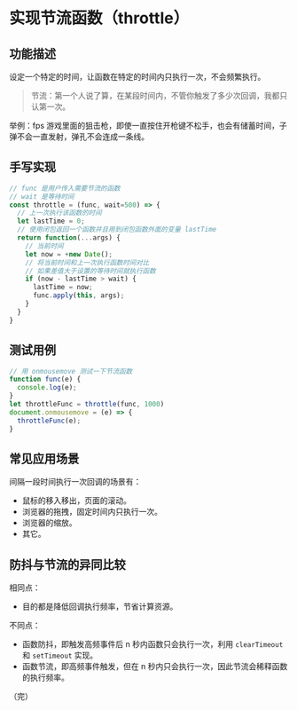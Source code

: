 # 实现节流函数（throttle）

## 功能描述

设定一个特定的时间，让函数在特定的时间内只执行一次，不会频繁执行。

> 节流：第一个人说了算，在某段时间内，不管你触发了多少次回调，我都只认第一次。

举例：fps 游戏里面的狙击枪，即使一直按住开枪键不松手，也会有储蓄时间，子弹不会一直发射，弹孔不会连成一条线。

## 手写实现

```javascript
// func 是用户传入需要节流的函数
// wait 是等待时间
const throttle = (func, wait=500) => {
  // 上一次执行该函数的时间
  let lastTime = 0;
  // 使用闭包返回一个函数并且用到闭包函数外面的变量 lastTime
  return function(...args) {
    // 当前时间
    let now = +new Date();
    // 将当前时间和上一次执行函数时间对比
    // 如果差值大于设置的等待时间就执行函数
    if (now - lastTime > wait) {
      lastTime = now;
      func.apply(this, args);
    }
  }
}
```

## 测试用例

```javascript
// 用 onmousemove 测试一下节流函数
function func(e) {
  console.log(e);
}
let throttleFunc = throttle(func, 1000)
document.onmousemove = (e) => {
  throttleFunc(e);
}
```

## 常见应用场景

间隔一段时间执行一次回调的场景有：

* 鼠标的移入移出，页面的滚动。
* 浏览器的拖拽，固定时间内只执行一次。
* 浏览器的缩放。
* 其它。

## 防抖与节流的异同比较

相同点：

* 目的都是降低回调执行频率，节省计算资源。

不同点：

* 函数防抖，即触发高频事件后 n 秒内函数只会执行一次，利用 `clearTimeout` 和 `setTimeout` 实现。
* 函数节流，即高频事件触发，但在 n 秒内只会执行一次，因此节流会稀释函数的执行频率。

（完）
